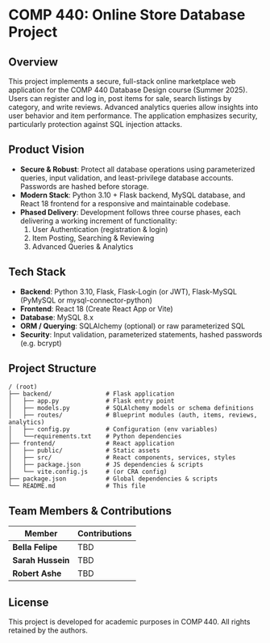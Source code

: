 # COMP 440: Online Store Database Project

## Overview

This project implements a secure, full-stack online marketplace web application for the COMP 440 Database Design course (Summer 2025). Users can register and log in, post items for sale, search listings by category, and write reviews. Advanced analytics queries allow insights into user behavior and item performance. The application emphasizes security, particularly protection against SQL injection attacks.

## Product Vision

- **Secure & Robust**: Protect all database operations using parameterized queries, input validation, and least-privilege database accounts. Passwords are hashed before storage.
- **Modern Stack**: Python 3.10 + Flask backend, MySQL database, and React 18 frontend for a responsive and maintainable codebase.
- **Phased Delivery**: Development follows three course phases, each delivering a working increment of functionality:
  1. User Authentication (registration & login)
  2. Item Posting, Searching & Reviewing
  3. Advanced Queries & Analytics

## Tech Stack

- **Backend**: Python 3.10, Flask, Flask-Login (or JWT), Flask-MySQL (PyMySQL or mysql-connector-python)
- **Frontend**: React 18 (Create React App or Vite)
- **Database**: MySQL 8.x
- **ORM / Querying**: SQLAlchemy (optional) or raw parameterized SQL
- **Security**: Input validation, parameterized statements, hashed passwords (e.g. bcrypt)

## Project Structure

```
/ (root)
├── backend/               # Flask application
│   ├── app.py             # Flask entry point
│   ├── models.py          # SQLAlchemy models or schema definitions
│   ├── routes/            # Blueprint modules (auth, items, reviews, analytics)
│   ├── config.py          # Configuration (env variables)
│   └──requirements.txt    # Python dependencies
├── frontend/              # React application
│   ├── public/            # Static assets
│   ├── src/               # React components, services, styles
│   ├── package.json       # JS dependencies & scripts
│   └── vite.config.js     # (or CRA config)
├── package.json           # Global dependencies & scripts
└── README.md              # This file
```

## Team Members & Contributions

| Member            | Contributions                                          |
| ----------------- | ------------------------------------------------------ |
| **Bella Felipe**  | TBD                                                    |
| **Sarah Hussein** | TBD                                                    |
| **Robert Ashe**   | TBD                                                    |

## License

This project is developed for academic purposes in COMP 440. All rights retained by the authors.
